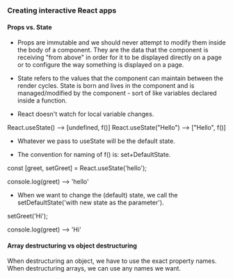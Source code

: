 ### Creating interactive React apps

#### Props vs. State

- Props are immutable and we should never attempt to modify them inside the body of a component. They are the data that the component is receiving "from above" in order for it to be displayed directly on a page or to configure the way something is displayed on a page.

- State refers to the values that the component can maintain between the render cycles. State is born and lives in the component and is managed/modified by the component - sort of like variables declared inside a function.

* React doesn't watch for local variable changes.

React.useState() --> [undefined, f()]
React.useState("Hello") --> ["Hello", f()]

- Whatever we pass to useState will be the default state.

* The convention for naming of f() is:  set+DefaultState.

const [greet, setGreet] = React.useState('hello');

console.log(greet) --> 'hello'

- When we want to change the (default) state, we call the setDefaultState('with new state as the parameter').

setGreet('Hi');

console.log(greet) --> 'Hi'

#### Array destructuring vs object destructuring
When destructuring an object, we have to use the exact property names. 
When destructuring arrays, we can use any names we want.
